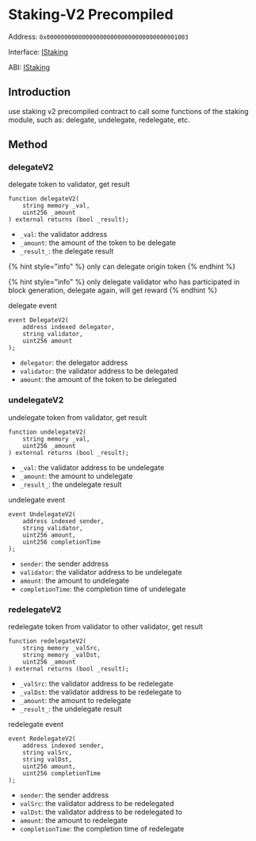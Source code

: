 # Staking-V2 Precompiled

Address: `0x0000000000000000000000000000000000001003`

Interface: [IStaking](https://github.com/PundiAI/fx-core/blob/main/solidity/contracts/staking/IStaking.sol)

ABI: [IStaking](https://github.com/PundiAI/fx-core/blob/main/contract/istaking.sol.go)

## Introduction

use staking v2 precompiled contract to call some functions of the staking module, such as: delegate, undelegate, redelegate, etc.

## Method

### delegateV2

delegate token to validator, get result

```solidity
function delegateV2(
    string memory _val,
    uint256 _amount
) external returns (bool _result);
```

* `_val`: the validator address
* `_amount`: the amount of the token to be delegate
* `_result_`: the delegate result

{% hint style="info" %}
only can delegate origin token
{% endhint %}

{% hint style="info" %}
only delegate validator who has participated in block generation, delegate again, will get reward
{% endhint %}

delegate event

```solidity
event DelegateV2(
    address indexed delegator,
    string validator,
    uint256 amount
);
```

* `delegator`: the delegator address
* `validator`: the validator address to be delegated
* `amount`: the amount of the token to be delegated

### undelegateV2

undelegate token from validator, get result

```solidity
function undelegateV2(
    string memory _val,
    uint256 _amount
) external returns (bool _result);
```

* `_val`: the validator address to be undelegate
* `_amount`: the amount to undelegate
* `_result_`: the undelegate result

undelegate event

```solidity
event UndelegateV2(
    address indexed sender,
    string validator,
    uint256 amount,
    uint256 completionTime
);
```

* `sender`: the sender address
* `validator`: the validator address to be undelegate
* `amount`: the amount to undelegate
* `completionTime`: the completion time of undelegate

### redelegateV2

redelegate token from validator to other validator, get result

```solidity
function redelegateV2(
    string memory _valSrc,
    string memory _valDst,
    uint256 _amount
) external returns (bool _result);
```

* `_valSrc`: the validator address to be redelegate
* `_valDst`: the validator address to be redelegate to
* `_amount`: the amount to redelegate
* `_result_`: the undelegate result

redelegate event

```solidity
event RedelegateV2(
    address indexed sender,
    string valSrc,
    string valDst,
    uint256 amount,
    uint256 completionTime
);
```

* `sender`: the sender address
* `valSrc`: the validator address to be redelegated
* `valDst`: the validator address to be redelegated to
* `amount`: the amount to redelegate
* `completionTime`: the completion time of redelegate
